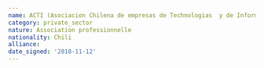 ```yaml
---
name: ACTI (Asociacion Chilena de empresas de Technologias  y de Informacion)
category: private_sector
nature: Association professionnelle 
nationality: Chili
alliance: 
date_signed: '2018-11-12'
---
```

    
